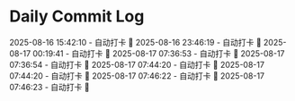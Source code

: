 # Daily Commit Log
2025-08-16 15:42:10 - 自动打卡 🌱
2025-08-16 23:46:19 - 自动打卡 🌱
2025-08-17 00:19:41 - 自动打卡 🌱
2025-08-17 07:36:53 - 自动打卡 🌱
2025-08-17 07:36:54 - 自动打卡 🌱
2025-08-17 07:44:20 - 自动打卡 🌱
2025-08-17 07:44:20 - 自动打卡 🌱
2025-08-17 07:46:22 - 自动打卡 🌱
2025-08-17 07:46:23 - 自动打卡 🌱
